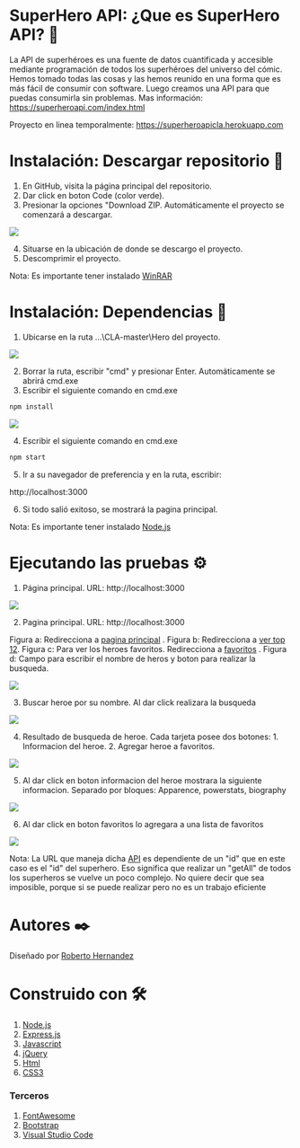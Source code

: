 # SuperHero API: ¿Que es SuperHero API? 🦸

La API de superhéroes es una fuente de datos cuantificada y accesible mediante programación de todos los superhéroes del universo del cómic. Hemos tomado todas las cosas y las hemos reunido en una forma que es más fácil de consumir con software. Luego creamos una API para que puedas consumirla sin problemas.
Mas información: https://superheroapi.com/index.html

Proyecto en linea temporalmente: https://superheroapicla.herokuapp.com

# Instalación: Descargar repositorio 🔧

1. En GitHub, visita la página principal del repositorio.
2. Dar click en boton Code (color verde).
3. Presionar la opciones "Download ZIP. Automáticamente el proyecto se comenzará a descargar.

![](images/image1.png)

4. Situarse en la ubicación de donde se descargo el proyecto.
5. Descomprimir el proyecto.

Nota: Es importante tener instalado [WinRAR](https://www.winrar.es/descargas)

# Instalación: Dependencias 🔧

1. Ubicarse en la ruta ...\CLA-master\Hero del proyecto.

![](images/image2.png)

2. Borrar la ruta, escribir "cmd" y presionar Enter. Automáticamente se abrirá cmd.exe
3. Escribir el siguiente comando en cmd.exe

```bash
npm install
```

![](images/image3.png)


4. Escribir el siguiente comando en cmd.exe
```bash
npm start
```
5. Ir a su navegador de preferencia y en la ruta, escribir:

http://localhost:3000

6. Si todo salió exitoso, se mostrará la pagina principal.


Nota: Es importante tener instalado [Node.js](https://nodejs.org/es/)

# Ejecutando las pruebas ⚙️

1. Página principal. URL: http://localhost:3000

![](images/image5.png)

2.  Pagina principal. URL: http://localhost:3000

Figura a: Redirecciona a [pagina principal](http://localhost:3000) .
Figura b: Redirecciona a [ver top 12](http://localhost:3000/allHero).
Figura c: Para ver los heroes favoritos. Redirecciona a [favoritos](http://localhost:3000/allFav) .
Figura d: Campo para escribir el nombre de heros y boton para realizar la busqueda.

![](images/image6.png)


3. Buscar heroe por su nombre. Al dar click realizara la busqueda

![](images/image7.png)

4. Resultado de busqueda de heroe. Cada tarjeta posee dos botones: 1. Informacion del heroe. 2. Agregar heroe a favoritos.

![](images/image8.png)

5.  Al dar click en boton informacion del heroe mostrara la siguiente informacion. Separado por bloques: Apparence, powerstats, biography

![](images/image9.png)

6.  Al dar click en boton favoritos lo agregara a una lista de favoritos

![](images/image10.png)

Nota: La URL que maneja dicha [API](https://superheroapi.com/index.html) es dependiente de un "id" que en este caso es el "id" del superhero. Eso significa que realizar un "getAll" de todos los superheros se vuelve un poco complejo. No quiere decir que sea imposible, porque si se puede realizar pero no es un trabajo eficiente

# Autores ✒️
Diseñado por [Roberto Hernandez](https://www.linkedin.com/in/roberto-hernandez-623a23189/)

# Construido con 🛠️
1. [Node.js](https://nodejs.org/es/about/)
2. [Express.js](https://expressjs.com/es/)
3. [Javascript](https://developer.mozilla.org/es/docs/Web/JavaScript)
4. [jQuery](https://jquery.com)
5. [Html](https://www.w3schools.com/html/)
6. [CSS3](https://www.w3schools.com/css/)

### Terceros
1. [FontAwesome](https://fontawesome.com)
2. [Bootstrap](https://getbootstrap.com)
3. [Visual Studio Code](https://code.visualstudio.com)

